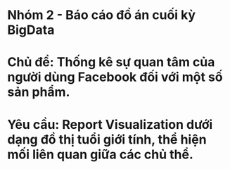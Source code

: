 # Nhóm 2 - Báo cáo đồ án cuối kỳ BigData

# Chủ đề: Thống kê sự quan tâm của người dùng Facebook đối với một số sản phẩm.

# Yêu cầu: Report Visualization dưới dạng đồ thị tuổi giới tính, thể hiện mối liên quan giữa các chủ thể.
